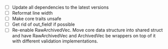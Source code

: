 - [ ] Update all dependencies to the latest versions
- [ ] Reformat line width
- [ ] Make core traits unsafe
- [ ] Get rid of out_field! if possible
- [ ] Re-enable RawArchivedVec. Move core data structure into shared struct and
      have RawArchivedVec and ArchivedVec be wrappers on top of it with
      different validation implementations.